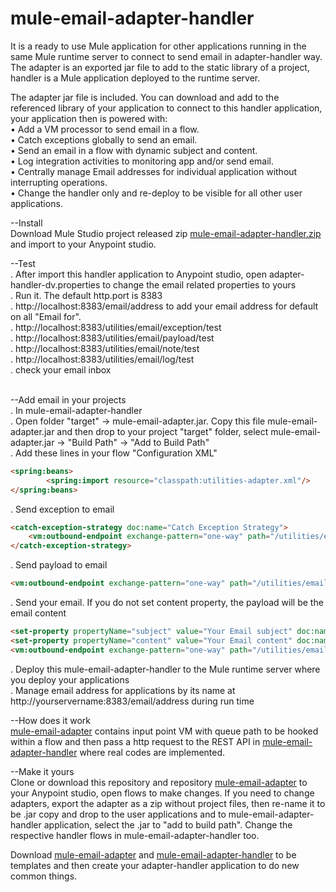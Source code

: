 # mule-email-adapter-handler

It is a ready to use Mule application for other applications running in the same Mule runtime server to connect to send email in adapter-handler way. The adapter is an exported jar file to add to the static library of a project, handler is a Mule application deployed to the runtime server.<br/>

The adapter jar file is included. You can download and add to the referenced library of your application to connect to this handler application, your application then is powered with:<br/>
•	Add a VM processor to send email in a flow.<br/>
•	Catch exceptions globally to send an email. <br/>
•	Send an email in a flow with dynamic subject and content.<br/>
•	Log integration activities to monitoring app and/or send email.<br/>
•	Centrally manage Email addresses for individual application without interrupting operations.<br/>
•	Change the handler only and re-deploy to be visible for all other user applications.<br/>

--Install<br/>
Download Mule Studio project released zip <a href="https://github.com/kunji01/mule-email-adapter-handler/files/1162714/mule-email-adapter-handler.zip"> mule-email-adapter-handler.zip </a> and import to your Anypoint studio.</br>

--Test</br>
. After import this handler application to Anypoint studio, open adapter-handler-dv.properties to change the email related properties to yours</br>
. Run it. The default http.port is 8383</br>
. http://localhost:8383/email/address to add your email address for default on all "Email for".</br>
. http://localhost:8383/utilities/email/exception/test</br>
. http://localhost:8383/utilities/email/payload/test</br>
. http://localhost:8383/utilities/email/note/test</br>
. http://localhost:8383/utilities/email/log/test</br>
. check your email inbox</br><br/>

--Add email in your projects</br>
. In mule-email-adapter-handler<br/>
. Open folder "target" -&gt; mule-email-adapter.jar. Copy this file mule-email-adapter.jar and then drop to your project "target" folder, select mule-email-adapter.jar -&gt; "Build Path" -&gt; "Add to Build Path" <br/>
. Add these lines in your flow "Configuration XML"
```html
<spring:beans>
        <spring:import resource="classpath:utilities-adapter.xml"/>
</spring:beans>
```
. Send exception to email<br/>
```html
<catch-exception-strategy doc:name="Catch Exception Strategy">
    <vm:outbound-endpoint exchange-pattern="one-way" path="/utilities/email/exception" doc:name="VM" connector-ref="utilitiesAdapter_VM"/>
</catch-exception-strategy>
```

. Send payload to email<br/>
```html
<vm:outbound-endpoint exchange-pattern="one-way" path="/utilities/email/payload" connector-ref="utilitiesAdapter_VM" doc:name="VM"/>
```

. Send your email. If you do not set content property, the payload will be the email content<br/>
```html
<set-property propertyName="subject" value="Your Email subject" doc:name="subject"/>
<set-property propertyName="content" value="Your Email content" doc:name="content"/>
<vm:outbound-endpoint exchange-pattern="one-way" path="/utilities/email/note" doc:name="VM" connector-ref="utilitiesAdapter_VM"/>
```

. Deploy this mule-email-adapter-handler to the Mule runtime server where you deploy your applications<br/>
. Manage email address for applications by its name at http://yourservername:8383/email/address during run time<br/>

--How does it work<br>
<a href="https://github.com/kunji01/mule-email-adapter">mule-email-adapter</a> contains input point VM with queue path to be hooked within a flow and then pass a http request to the REST API in <a href="https://github.com/kunji01/mule-email-adapter-handler">mule-email-adapter-handler</a> where real codes are implemented.<br/> 

--Make it yours<br/>
Clone or download this repository and repository <a href="https://github.com/kunji01/mule-email-adapter">mule-email-adapter</a> to your Anypoint studio, open flows to make changes. If you need to change adapters, export the adapter as a zip without project files, then re-name it to be .jar
copy and drop to the user applications and to mule-email-adapter-handler application, select the .jar to "add to build path". Change the respective handler flows in mule-email-adapter-handler too.</br>

Download <a href="https://github.com/kunji01/mule-email-adapter">mule-email-adapter</a> and <a href="https://github.com/kunji01/mule-email-adapter-handler">mule-email-adapter-handler</a> to be templates and then create your adapter-handler application to do new common things.



